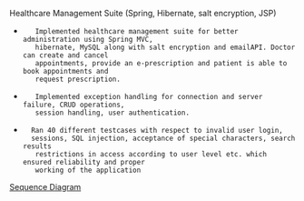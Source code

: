 Healthcare Management Suite (Spring, Hibernate, salt encryption, JSP)
*        Implemented healthcare management suite for better administration using Spring MVC,
         hibernate, MySQL along with salt encryption and emailAPI. Doctor can create and cancel
         appointments, provide an e-prescription and patient is able to book appointments and 
         request prescription.
*        Implemented exception handling for connection and server failure, CRUD operations,
         session handling, user authentication.
*       Ran 40 different testcases with respect to invalid user login,
        sessions, SQL injection, acceptance of special characters, search results
         restrictions in access according to user level etc. which ensured reliability and proper
         working of the application

[Sequence Diagram](Healthcare_suite)
